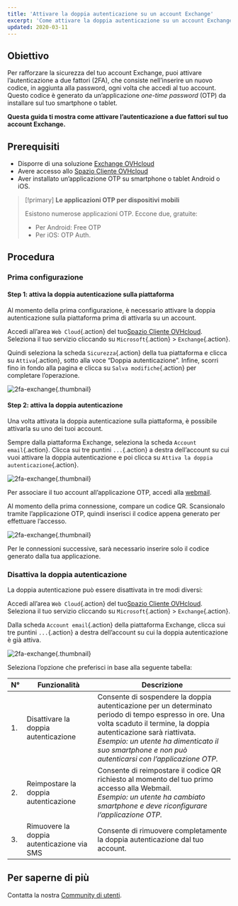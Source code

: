 ```yaml
---
title: 'Attivare la doppia autenticazione su un account Exchange'
excerpt: 'Come attivare la doppia autenticazione su un account Exchange'
updated: 2020-03-11
---
```


## Obiettivo

Per rafforzare la sicurezza del tuo account Exchange, puoi attivare l’autenticazione a due fattori (2FA), che consiste nell’inserire un nuovo codice, in aggiunta alla password, ogni volta che accedi al tuo account. Questo codice è generato da un’applicazione *one-time password* (OTP) da installare sul tuo smartphone o tablet.

**Questa guida ti mostra come attivare l’autenticazione a due fattori sul tuo account Exchange.**

## Prerequisiti

- Disporre di una soluzione [Exchange OVHcloud](/links/web/emails)
- Avere accesso allo [Spazio Cliente OVHcloud](/links/manager)
- Aver installato un’applicazione OTP su smartphone o tablet Android o iOS. 

> [!primary]
>**Le applicazioni OTP per dispositivi mobili**
>
> Esistono numerose applicazioni OTP. Eccone due, gratuite:
> 
> - Per Android: Free OTP 
> - Per iOS: OTP Auth.
> 

## Procedura

### Prima configurazione

#### Step 1: attiva la doppia autenticazione sulla piattaforma 

Al momento della prima configurazione, è necessario attivare la doppia autenticazione sulla piattaforma prima di attivarla su un account.

Accedi all’area `Web Cloud`{.action} del tuo[Spazio Cliente OVHcloud](/links/manager). Seleziona il tuo servizio cliccando su `Microsoft`{.action} > `Exchange`{.action}.

Quindi seleziona la scheda `Sicurezza`{.action} della tua piattaforma e clicca su `Attiva`{.action}, sotto alla voce “Doppia autenticazione”. Infine, scorri fino in fondo alla pagina e clicca su `Salva modifiche`{.action} per completare l’operazione.

![2fa-exchange](images/2fa-exchange.gif){.thumbnail}

#### Step 2: attiva la doppia autenticazione

Una volta attivata la doppia autenticazione sulla piattaforma, è possibile attivarla su uno dei tuoi account.

Sempre dalla piattaforma Exchange, seleziona la scheda `Account email`{.action}. Clicca sui tre puntini `...`{.action} a destra dell’account su cui vuoi attivare la doppia autenticazione e poi clicca su `Attiva la doppia autenticazione`{.action}.

![2fa-exchange](images/2fa-exchange-01.png){.thumbnail}

Per associare il tuo account all’applicazione OTP, accedi alla [webmail](/links/web/email).

Al momento della prima connessione, compare un codice QR. Scansionalo tramite l’applicazione OTP, quindi inserisci il codice appena generato per effettuare l’accesso.

![2fa-exchange](images/2fa-exchange-02.png){.thumbnail}

Per le connessioni successive, sarà necessario inserire solo il codice generato dalla tua applicazione.

### Disattiva la doppia autenticazione

La doppia autenticazione può essere disattivata in tre modi diversi:

Accedi all’area `Web Cloud`{.action} del tuo[Spazio Cliente OVHcloud](/links/manager). Seleziona il tuo servizio cliccando su `Microsoft`{.action} > `Exchange`{.action}.

Dalla scheda `Account email`{.action} della piattaforma Exchange, clicca sui tre puntini `...`{.action} a destra dell’account su cui la doppia autenticazione è già attiva.

![2fa-exchange](images/2fa-exchange-04.png){.thumbnail}

Seleziona l’opzione che preferisci in base alla seguente tabella:

| N°                 	| Funzionalità    | Descrizione                                                                                                        	
|----------------------------------	|------------------|------------------|
| 1. | Disattivare la doppia autenticazione | Consente di sospendere la doppia autenticazione per un determinato periodo di tempo espresso in ore. Una volta scaduto il termine, la doppia autenticazione sarà riattivata. <br> *Esempio: un utente ha dimenticato il suo smartphone e non può autenticarsi con l’applicazione OTP.*   |
| 2. | Reimpostare la doppia autenticazione | Consente di reimpostare il codice QR richiesto al momento del tuo primo accesso alla Webmail.<br> *Esempio: un utente ha cambiato smartphone e deve riconfigurare l’applicazione OTP.* |
| 3. | Rimuovere la doppia autenticazione via SMS | Consente di rimuovere completamente la doppia autenticazione dal tuo account. | 

## Per saperne di più

Contatta la nostra [Community di utenti](/links/community).
